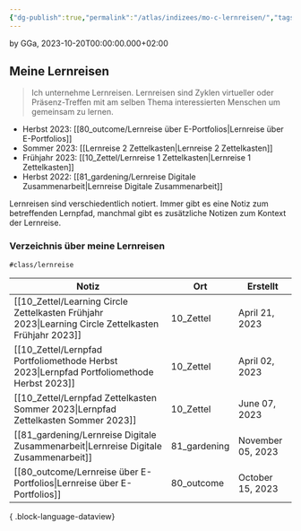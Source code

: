 ```yaml
---
{"dg-publish":true,"permalink":"/atlas/indizees/mo-c-lernreisen/","tags":["class/index"],"noteIcon":""}
---
```


by GGa, 2023-10-20T00:00:00.000+02:00 

## Meine Lernreisen 
> Ich unternehme Lernreisen. Lernreisen sind Zyklen virtueller oder Präsenz-Treffen mit am selben Thema interessierten Menschen um gemeinsam zu lernen.

- Herbst 2023: [[80_outcome/Lernreise über E-Portfolios\|Lernreise über E-Portfolios]]
- Sommer 2023: [[Lernreise 2 Zettelkasten\|Lernreise 2 Zettelkasten]]
- Frühjahr 2023: [[10_Zettel/Lernreise 1 Zettelkasten\|Lernreise 1 Zettelkasten]]
- Herbst 2022: [[81_gardening/Lernreise Digitale Zusammenarbeit\|Lernreise Digitale Zusammenarbeit]]

Lernreisen sind verschiedentlich notiert. Immer gibt es eine Notiz zum betreffenden Lernpfad, manchmal gibt es zusätzliche Notizen zum Kontext der Lernreise.

### Verzeichnis über meine Lernreisen
`#class/lernreise`

| Notiz                                                                                                   | Ort          | Erstellt          |
| ------------------------------------------------------------------------------------------------------- | ------------ | ----------------- |
| [[10_Zettel/Learning Circle Zettelkasten Frühjahr 2023\|Learning Circle Zettelkasten Frühjahr 2023]] | 10_Zettel    | April 21, 2023    |
| [[10_Zettel/Lernpfad Portfoliomethode Herbst 2023\|Lernpfad Portfoliomethode Herbst 2023]]           | 10_Zettel    | April 02, 2023    |
| [[10_Zettel/Lernpfad Zettelkasten Sommer 2023\|Lernpfad Zettelkasten Sommer 2023]]                   | 10_Zettel    | June 07, 2023     |
| [[81_gardening/Lernreise Digitale Zusammenarbeit\|Lernreise Digitale Zusammenarbeit]]                | 81_gardening | November 05, 2023 |
| [[80_outcome/Lernreise über E-Portfolios\|Lernreise über E-Portfolios]]                              | 80_outcome   | October 15, 2023  |

{ .block-language-dataview}

